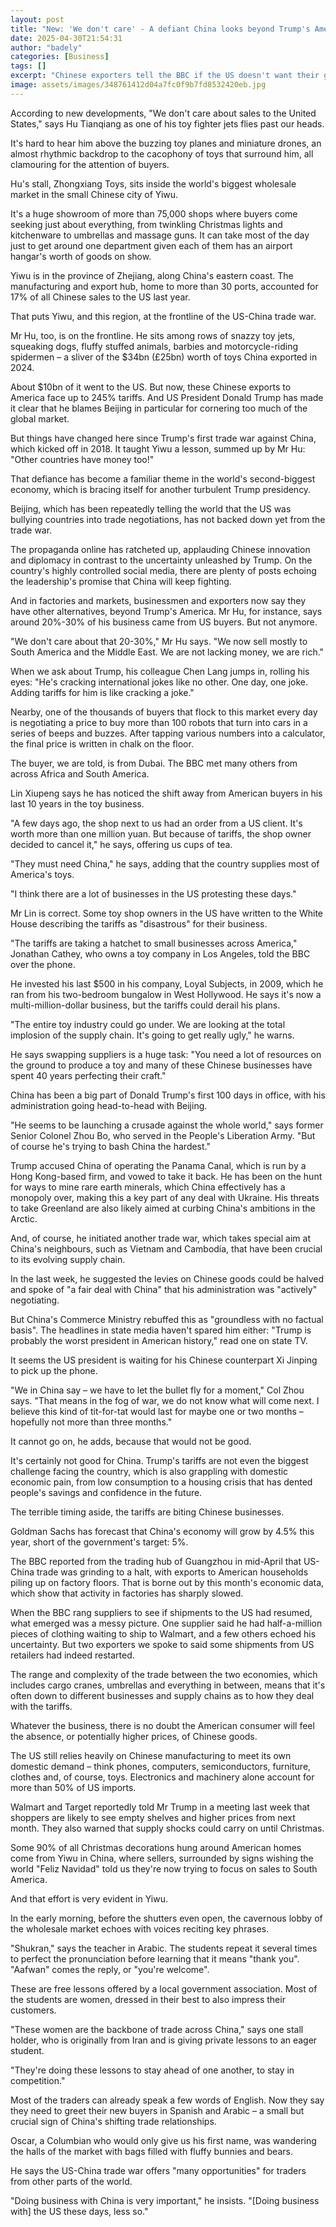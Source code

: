 ```yaml
---
layout: post
title: "New: 'We don't care' - A defiant China looks beyond Trump's America"
date: 2025-04-30T21:54:31
author: "badely"
categories: [Business]
tags: []
excerpt: "Chinese exporters tell the BBC if the US doesn't want their goods, 'other countries have money' to buy them."
image: assets/images/348761412d04a7fc0f9b7fd8532420eb.jpg
---
```


According to new developments, "We don't care about sales to the United States," says Hu Tianqiang as one of his toy fighter jets flies past our heads.

It's hard to hear him above the buzzing toy planes and miniature drones, an almost rhythmic backdrop to the cacophony of toys that surround him, all clamouring for the attention of buyers.

Hu's stall, Zhongxiang Toys, sits inside the world's biggest wholesale market in the small Chinese city of Yiwu.

It's a huge showroom of more than 75,000 shops where buyers come seeking just about everything, from twinkling Christmas lights and kitchenware to umbrellas and massage guns. It can take most of the day just to get around one department given each of them has an airport hangar's worth of goods on show.

Yiwu is in the province of Zhejiang, along China's eastern coast. The manufacturing and export hub, home to more than 30 ports, accounted for 17% of all Chinese sales to the US last year.

That puts Yiwu, and this region, at the frontline of the US-China trade war.

Mr Hu, too, is on the frontline. He sits among rows of snazzy toy jets, squeaking dogs, fluffy stuffed animals, barbies and motorcycle-riding spidermen – a sliver of the $34bn (£25bn) worth of toys China exported in 2024.

About $10bn of it went to the US. But now, these Chinese exports to America face up to 245% tariffs. And US President Donald Trump has made it clear that he blames Beijing in particular for cornering too much of the global market.

But things have changed here since Trump's first trade war against China, which kicked off in 2018. It taught Yiwu a lesson, summed up by Mr Hu: "Other countries have money too!"

That defiance has become a familiar theme in the world's second-biggest economy, which is bracing itself for another turbulent Trump presidency.

Beijing, which has been repeatedly telling the world that the US was bullying countries into trade negotiations, has not backed down yet from the trade war.

The propaganda online has ratcheted up, applauding Chinese innovation and diplomacy in contrast to the uncertainty unleashed by Trump. On the country's highly controlled social media, there are plenty of posts echoing the leadership's promise that China will keep fighting.

And in factories and markets, businessmen and exporters now say they have other alternatives, beyond Trump's America. Mr Hu, for instance, says around 20%-30% of his business came from US buyers. But not anymore.

"We don't care about that 20-30%," Mr Hu says. "We now sell mostly to South America and the Middle East. We are not lacking money, we are rich."

When we ask about Trump, his colleague Chen Lang jumps in, rolling his eyes: "He's cracking international jokes like no other. One day, one joke. Adding tariffs for him is like cracking a joke."

Nearby, one of the thousands of buyers that flock to this market every day is negotiating a price to buy more than 100 robots that turn into cars in a series of beeps and buzzes. After tapping various numbers into a calculator, the final price is written in chalk on the floor.

The buyer, we are told, is from Dubai. The BBC met many others from across Africa and South America.

Lin Xiupeng says he has noticed the shift away from American buyers in his last 10 years in the toy business.

"A few days ago, the shop next to us had an order from a US client. It's worth more than one million yuan. But because of tariffs, the shop owner decided to cancel it," he says, offering us cups of tea.

"They must need China," he says, adding that the country supplies most of America's toys.

"I think there are a lot of businesses in the US protesting these days."

Mr Lin is correct. Some toy shop owners in the US have written to the White House describing the tariffs as "disastrous" for their business.

"The tariffs are taking a hatchet to small businesses across America," Jonathan Cathey, who owns a toy company in Los Angeles, told the BBC over the phone.

He invested his last $500 in his company, Loyal Subjects, in 2009, which he ran from his two-bedroom bungalow in West Hollywood. He says it's now a multi-million-dollar business, but the tariffs could derail his plans.

"The entire toy industry could go under. We are looking at the total implosion of the supply chain. It's going to get really ugly," he warns.

He says swapping suppliers is a huge task: "You need a lot of resources on the ground to produce a toy and many of these Chinese businesses have spent 40 years perfecting their craft."

China has been a big part of Donald Trump's first 100 days in office, with his administration going head-to-head with Beijing.

"He seems to be launching a crusade against the whole world," says former Senior Colonel Zhou Bo, who served in the People's Liberation Army. "But of course he's trying to bash China the hardest."

Trump accused China of operating the Panama Canal, which is run by a Hong Kong-based firm, and vowed to take it back. He has been on the hunt for ways to mine rare earth minerals, which China effectively has a monopoly over, making this a key part of any deal with Ukraine. His threats to take Greenland are also likely aimed at curbing China's ambitions in the Arctic. 

And, of course, he initiated another trade war, which takes special aim at China's neighbours, such as Vietnam and Cambodia, that have been crucial to its evolving supply chain.

In the last week, he suggested the levies on Chinese goods could be halved and spoke of "a fair deal with China" that his administration was "actively" negotiating.

But China's Commerce Ministry rebuffed this as "groundless with no factual basis". The headlines in state media haven't spared him either:  "Trump is probably the worst president in American history," read one on state TV.

It seems the US president is waiting for his Chinese counterpart Xi Jinping to pick up the phone.

"We in China say – we have to let the bullet fly for a moment," Col Zhou says. "That means in the fog of war, we do not know what will come next. I believe this kind of tit-for-tat would last for maybe one or two months – hopefully not more than three months."

It cannot go on, he adds, because that would not be good.

It's certainly not good for China. Trump's tariffs are not even the biggest challenge facing the country, which is also grappling with domestic economic pain, from low consumption to a housing crisis that has dented people's savings and confidence in the future.

The terrible timing aside, the tariffs are biting Chinese businesses.

Goldman Sachs has forecast that China's economy will grow by 4.5% this year, short of the government's target: 5%.

The BBC reported from the trading hub of Guangzhou in mid-April that US-China trade was grinding to a halt, with exports to American households piling up on factory floors. That is borne out by this month's economic data, which show that activity in factories has sharply slowed.

When the BBC rang suppliers to see if shipments to the US had resumed, what emerged was a messy picture. One supplier said he had half-a-million pieces of clothing waiting to ship to Walmart, and a few others echoed his uncertainty. But two exporters we spoke to said some shipments from US retailers had indeed restarted.

The range and complexity of the trade between the two economies, which includes cargo cranes, umbrellas and everything in between, means that it's often down to different businesses and supply chains as to how they deal with the tariffs.

Whatever the business, there is no doubt the American consumer will feel the absence, or potentially higher prices, of Chinese goods.

The US still relies heavily on Chinese manufacturing to meet its own domestic demand – think phones, computers, semiconductors, furniture, clothes and, of course, toys. Electronics and machinery alone account for more than 50% of US imports.

Walmart and Target reportedly told Mr Trump in a meeting last week that shoppers are likely to see empty shelves and higher prices from next month. They also warned that supply shocks could carry on until Christmas.

Some 90% of all Christmas decorations hung around American homes come from Yiwu in China, where sellers, surrounded by signs wishing the world "Feliz Navidad" told us they're now trying to focus on sales to South America.

And that effort is very evident in Yiwu.

In the early morning, before the shutters even open, the cavernous lobby of the wholesale market echoes with voices reciting key phrases.

"Shukran," says the teacher in Arabic. The students repeat it several times to perfect the pronunciation before learning that it means "thank you". "Aafwan" comes the reply, or "you're welcome".

These are free lessons offered by a local government association. Most of the students are women, dressed in their best to also impress their customers.

"These women are the backbone of trade across China," says one stall holder, who is originally from Iran and is giving private lessons to an eager student.

"They're doing these lessons to stay ahead of one another, to stay in competition."

Most of the traders can already speak a few words of English. Now they say they need to greet their new buyers in Spanish and Arabic – a small but crucial sign of China's shifting trade relationships.

Oscar, a Columbian who would only give us his first name, was wandering the halls of the market with bags filled with fluffy bunnies and bears.

He says the US-China trade war offers "many opportunities" for traders from other parts of the world.

"Doing business with China is very important," he insists. "[Doing business with] the US these days, less so."

